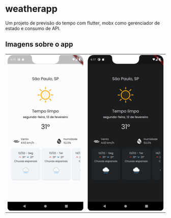 # weatherapp

Um projeto de previsão do tempo com flutter, mobx como gerenciador de estado e consumo de API.

## Imagens sobre o app

<table>
  <tr>
    <td valign="top"><img src="./assets/Screenshot_20240212_181527.png" /></td>
    <td valign="top"><img src="./assets/Screenshot_20240212_181731.png" /></td>
  </tr>
</table>
